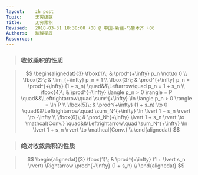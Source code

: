 ```yaml
---
layout:    zh_post
Topic:     无穷级数
Title:     无穷乘积
Revised:   2018-03-31 18:38:00 +08 @ 中国-新疆-乌鲁木齐 +06
Authors:   璀璨星辰
Resources:
---
```


> ### 收敛乘积的性质

> $$
> \begin{alignedat}{3}
> \fbox{1}\; &                               \prod^{+\infty} p_n \not\to 0 \\
> \fbox{2}\; &                                      \lim_{+\infty} p_n = 1 \\
> \fbox{3}\; &             \prod^{+\infty} p_n = \prod^{+\infty} (1 + s_n) \quad&&\Leftarrow\quad p_n = 1 + s_n \\
> \fbox{4}\; &                 \prod^{+\infty} \langle p_n > 0 \rangle = P \quad&&\Leftrightarrow\quad \sum^{+\infty} \ln \langle p_n > 0 \rangle = \ln P \\
> \fbox{5}\; &               \prod^{+\infty} (1 + s_n) \to 0 \quad&&\Leftrightarrow\quad \sum_N^{+\infty} \ln \lvert 1 + s_n \rvert \to -\infty \\
> \fbox{6}\; & \prod_N^{+\infty} \lvert 1 + s_n \rvert \to \mathcal{Conv.} \quad&&\Leftrightarrow\quad \sum_N^{+\infty} \ln \lvert 1 + s_n \rvert \to \mathcal{Conv.} \\
> \end{alignedat}
> $$
>

> ### 绝对收敛乘积的性质

> $$
> \begin{alignedat}{3}
> \fbox{1}\; & \prod^{+\infty} (1 + \lvert s_n \rvert) \Rightarrow \prod^{+\infty} (1 + s_n) \\
> \end{alignedat}
> $$
>

